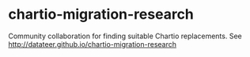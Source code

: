 # chartio-migration-research
Community collaboration for finding suitable Chartio replacements. See http://datateer.github.io/chartio-migration-research
